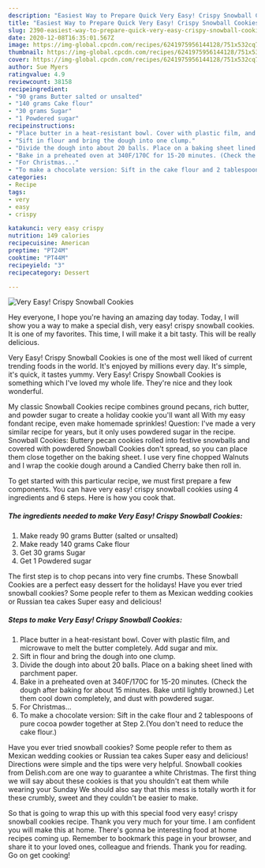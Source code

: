 ```yaml
---
description: "Easiest Way to Prepare Quick Very Easy! Crispy Snowball Cookies"
title: "Easiest Way to Prepare Quick Very Easy! Crispy Snowball Cookies"
slug: 2390-easiest-way-to-prepare-quick-very-easy-crispy-snowball-cookies
date: 2020-12-08T16:35:01.567Z
image: https://img-global.cpcdn.com/recipes/6241975956144128/751x532cq70/very-easy-crispy-snowball-cookies-recipe-main-photo.jpg
thumbnail: https://img-global.cpcdn.com/recipes/6241975956144128/751x532cq70/very-easy-crispy-snowball-cookies-recipe-main-photo.jpg
cover: https://img-global.cpcdn.com/recipes/6241975956144128/751x532cq70/very-easy-crispy-snowball-cookies-recipe-main-photo.jpg
author: Sue Myers
ratingvalue: 4.9
reviewcount: 38158
recipeingredient:
- "90 grams Butter salted or unsalted"
- "140 grams Cake flour"
- "30 grams Sugar"
- "1 Powdered sugar"
recipeinstructions:
- "Place butter in a heat-resistant bowl. Cover with plastic film, and microwave to melt the butter completely. Add sugar and mix."
- "Sift in flour and bring the dough into one clump."
- "Divide the dough into about 20 balls. Place on a baking sheet lined with parchment paper."
- "Bake in a preheated oven at 340F/170C for 15-20 minutes. (Check the dough after baking for about 15 minutes. Bake until lightly browned.) Let them cool down completely, and dust with powdered sugar."
- "For Christmas..."
- "To make a chocolate version: Sift in the cake flour and 2 tablespoons of pure cocoa powder together at Step 2.(You don&#39;t need to reduce the cake flour.)"
categories:
- Recipe
tags:
- very
- easy
- crispy

katakunci: very easy crispy 
nutrition: 149 calories
recipecuisine: American
preptime: "PT24M"
cooktime: "PT44M"
recipeyield: "3"
recipecategory: Dessert

---
```



![Very Easy! Crispy Snowball Cookies](https://img-global.cpcdn.com/recipes/6241975956144128/751x532cq70/very-easy-crispy-snowball-cookies-recipe-main-photo.jpg)

Hey everyone, I hope you're having an amazing day today. Today, I will show you a way to make a special dish, very easy! crispy snowball cookies. It is one of my favorites. This time, I will make it a bit tasty. This will be really delicious.

Very Easy! Crispy Snowball Cookies is one of the most well liked of current trending foods in the world. It's enjoyed by millions every day. It's simple, it's quick, it tastes yummy. Very Easy! Crispy Snowball Cookies is something which I've loved my whole life. They're nice and they look wonderful.

My classic Snowball Cookies recipe combines ground pecans, rich butter, and powder sugar to create a holiday cookie you&#39;ll want all With my easy fondant recipe, even make homemade sprinkles! Question: I&#39;ve made a very similar recipe for years, but it only uses powdered sugar in the recipe. Snowball Cookies: Buttery pecan cookies rolled into festive snowballs and covered with powdered Snowball Cookies don&#39;t spread, so you can place them close together on the baking sheet. I use very fine chopped Walnuts and I wrap the cookie dough around a Candied Cherry bake then roll in.


To get started with this particular recipe, we must first prepare a few components. You can have very easy! crispy snowball cookies using 4 ingredients and 6 steps. Here is how you cook that.

<!--inarticleads1-->

##### The ingredients needed to make Very Easy! Crispy Snowball Cookies:

1. Make ready 90 grams Butter (salted or unsalted)
1. Make ready 140 grams Cake flour
1. Get 30 grams Sugar
1. Get 1 Powdered sugar


The first step is to chop pecans into very fine crumbs. These Snowball Cookies are a perfect easy dessert for the holidays! Have you ever tried snowball cookies? Some people refer to them as Mexican wedding cookies or Russian tea cakes Super easy and delicious! 

<!--inarticleads2-->

##### Steps to make Very Easy! Crispy Snowball Cookies:

1. Place butter in a heat-resistant bowl. Cover with plastic film, and microwave to melt the butter completely. Add sugar and mix.
1. Sift in flour and bring the dough into one clump.
1. Divide the dough into about 20 balls. Place on a baking sheet lined with parchment paper.
1. Bake in a preheated oven at 340F/170C for 15-20 minutes. (Check the dough after baking for about 15 minutes. Bake until lightly browned.) Let them cool down completely, and dust with powdered sugar.
1. For Christmas...
1. To make a chocolate version: Sift in the cake flour and 2 tablespoons of pure cocoa powder together at Step 2.(You don&#39;t need to reduce the cake flour.)


Have you ever tried snowball cookies? Some people refer to them as Mexican wedding cookies or Russian tea cakes Super easy and delicious! Directions were simple and the tips were very helpful. Snowball cookies from Delish.com are one way to guarantee a white Christmas. The first thing we will say about these cookies is that you shouldn&#39;t eat them while wearing your Sunday We should also say that this mess is totally worth it for these crumbly, sweet and they couldn&#39;t be easier to make. 

So that is going to wrap this up with this special food very easy! crispy snowball cookies recipe. Thank you very much for your time. I am confident you will make this at home. There's gonna be interesting food at home recipes coming up. Remember to bookmark this page in your browser, and share it to your loved ones, colleague and friends. Thank you for reading. Go on get cooking!
